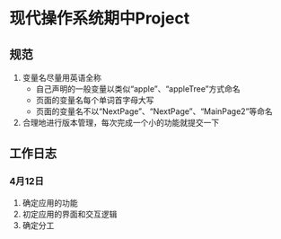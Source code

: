 # 现代操作系统期中Project

## 规范
1. 变量名尽量用英语全称
    * 自己声明的一般变量以类似“apple”、“appleTree”方式命名
    * 页面的变量名每个单词首字母大写
    * 页面的变量名不以“NextPage”、“NextPage”、“MainPage2”等命名
2. 合理地进行版本管理，每次完成一个小的功能就提交一下

## 工作日志
### 4月12日
1. 确定应用的功能
2. 初定应用的界面和交互逻辑
3. 确定分工